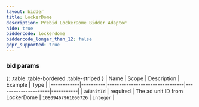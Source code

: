 ```yaml
---
layout: bidder
title: LockerDome
description: Prebid LockerDome Bidder Adaptor
hide: true
biddercode: lockerdome
biddercode_longer_than_12: false
gdpr_supported: true
---
```




### bid params

{: .table .table-bordered .table-striped }
| Name       | Scope    | Description                    | Example             | Type      |
|------------|----------|--------------------------------|---------------------|-----------|
| `adUnitId` | required | The ad unit ID from LockerDome | `10809467961050726` | `integer` |

